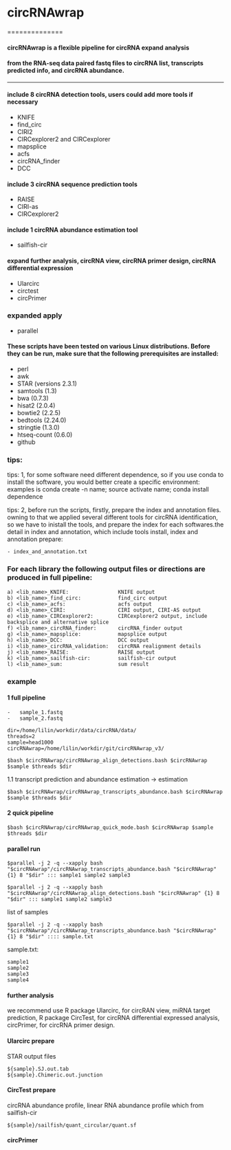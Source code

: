 # circRNAwrap
==============
#### circRNAwrap is a flexible pipeline for circRNA expand analysis
#### from the RNA-seq data paired fastq files to circRNA list, transcripts predicted info, and circRNA abundance. 
--------------------------------------------------
#### include 8 circRNA detection tools, users could add more tools if necessary
 - KNIFE
 - find_circ
 - CIRI2
 - CIRCexplorer2 and CIRCexplorer
 - mapsplice
 - acfs
 - circRNA_finder
 - DCC
#### include 3 circRNA sequence prediction tools
 - RAISE
 - CIRI-as
 - CIRCexplorer2
 
#### include 1 circRNA abundance estimation tool
 - sailfish-cir

#### expand further analysis, circRNA view, circRNA primer design, circRNA differential expression
 - Ularcirc
 - circtest
 - circPrimer

### expanded apply
 - parallel
 

#### These scripts have been tested on various Linux distributions. Before they can be run, make sure that the following prerequisites are installed:
 - perl
 - awk
 - STAR (versions 2.3.1)
 - samtools (1.3)
 - bwa (0.7.3)
 - hisat2 (2.0.4)
 - bowtie2 (2.2.5)
 - bedtools (2.24.0)
 - stringtie (1.3.0)
 - htseq-count (0.6.0)
 - github

###  tips:
tips: 1, for some software need different dependence, so if you use conda to install the software, you would better create a specific environment: examples is conda create -n name; source activate name; conda install dependence

tips: 2, before run the scripts, firstly, prepare the index and annotation files. owning to that we applied several different tools for circRNA identification, so we have to inistall the tools, and prepare the index for each softwares.the detail in index and annotation, which include tools install, index and annotation prepare: 
```
- index_and_annotation.txt
```
### For each library the following output files or directions are produced in full pipeline:

```folds:
a) <lib_name>_KNIFE:                KNIFE output
b) <lib_name>_find_circ:            find_circ output
c) <lib_name>_acfs:                 acfs output
d) <lib_name>_CIRI:                 CIRI output, CIRI-AS output
e) <lib_name>_CIRCexplorer2:        CIRCexplorer2 output, include backsplice and alternative splice
f) <lib_name>_circRNA_finder:       circRNA_finder output
g) <lib_name>_mapsplice:            mapsplice output
h) <lib_name>_DCC:                  DCC output
i) <lib_name>_circRNA_validation:   circRNA realignment details
j) <lib_name>_RAISE:                RAISE output
k) <lib_name>_sailfish-cir:         sailfish-cir output
l) <lib_name>_sum:                  sum result
```

### example

#### 1 full pipeline
``` ./sample/
-   sample_1.fastq
-   sample_2.fastq

dir=/home/lilin/workdir/data/circRNA/data/
threads=2
sample=head1000
circRNAwrap=/home/lilin/workdir/git/circRNAwrap_v3/

$bash $circRNAwrap/circRNAwrap_align_detections.bash $circRNAwrap $sample $threads $dir
````

1.1 transcript prediction and abundance estimation -> estimation
````
$bash $circRNAwrap/circRNAwrap_transcripts_abundance.bash $circRNAwrap $sample $threads $dir
````

#### 2 quick pipeline
````
$bash $circRNAwrap/circRNAwrap_quick_mode.bash $circRNAwrap $sample $threads $dir
````

#### parallel run
````
$parallel -j 2 -q --xapply bash "$circRNAwrap"/circRNAwrap_transcripts_abundance.bash "$circRNAwrap" {1} 8 "$dir" ::: sample1 sample2 sample3

$parallel -j 2 -q --xapply bash "$circRNAwrap"/circRNAwrap_align_detections.bash "$circRNAwrap" {1} 8 "$dir" ::: sample1 sample2 sample3
````
list of samples

````
$parallel -j 2 -q --xapply bash "$circRNAwrap"/circRNAwrap_transcripts_abundance.bash "$circRNAwrap" {1} 8 "$dir" :::: sample.txt
````

sample.txt: 
```
sample1
sample2
sample3
sample4
````


#### further analysis
we recommend use R package Ularcirc, for circRAN view, miRNA target prediction, R package CircTest, for circRNA differential expressed analysis, circPrimer, for circRNA primer design.

#### Ularcirc prepare
STAR output files
```
${sample}.SJ.out.tab
${sample}.Chimeric.out.junction
```
#### CircTest prepare
circRNA abundance profile, linear RNA abundance profile which from sailfish-cir
```
${sample}/sailfish/quant_circular/quant.sf
```

#### circPrimer

